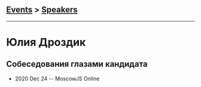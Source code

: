 ## [Events](../README.md) > [Speakers](../speakers.md)
---

# Юлия Дроздик

## Собеседования глазами кандидата
- 2020 Dec 24 -- MoscowJS Online    
